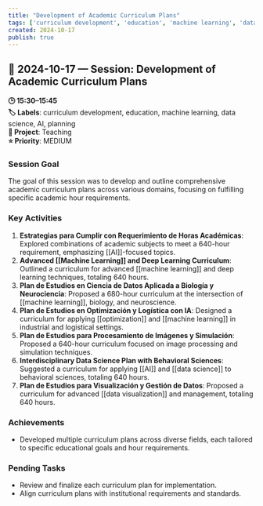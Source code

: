 ```yaml
---
title: "Development of Academic Curriculum Plans"
tags: ['curriculum development', 'education', 'machine learning', 'data science', 'AI', 'planning']
created: 2024-10-17
publish: true
---
```


## 📅 2024-10-17 — Session: Development of Academic Curriculum Plans

**🕒 15:30–15:45**  
**🏷️ Labels**: curriculum development, education, machine learning, data science, AI, planning  
**📂 Project**: Teaching  
**⭐ Priority**: MEDIUM  


### Session Goal
The goal of this session was to develop and outline comprehensive academic curriculum plans across various domains, focusing on fulfilling specific academic hour requirements.

### Key Activities
1. **Estrategias para Cumplir con Requerimiento de Horas Académicas**: Explored combinations of academic subjects to meet a 640-hour requirement, emphasizing [[AI]]-focused topics.
2. **Advanced [[Machine Learning]] and Deep Learning Curriculum**: Outlined a curriculum for advanced [[machine learning]] and deep learning techniques, totaling 640 hours.
3. **Plan de Estudios en Ciencia de Datos Aplicada a Biología y Neurociencia**: Proposed a 680-hour curriculum at the intersection of [[machine learning]], biology, and neuroscience.
4. **Plan de Estudios en Optimización y Logística con IA**: Designed a curriculum for applying [[optimization]] and [[machine learning]] in industrial and logistical settings.
5. **Plan de Estudios para Procesamiento de Imágenes y Simulación**: Proposed a 640-hour curriculum focused on image processing and simulation techniques.
6. **Interdisciplinary Data Science Plan with Behavioral Sciences**: Suggested a curriculum for applying [[AI]] and [[data science]] to behavioral sciences, totaling 640 hours.
7. **Plan de Estudios para Visualización y Gestión de Datos**: Proposed a curriculum for advanced [[data visualization]] and management, totaling 640 hours.

### Achievements
- Developed multiple curriculum plans across diverse fields, each tailored to specific educational goals and hour requirements.

### Pending Tasks
- Review and finalize each curriculum plan for implementation.
- Align curriculum plans with institutional requirements and standards.
